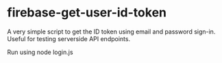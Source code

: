 # firebase-get-user-id-token
A very simple script to get the ID token using email and password sign-in. Useful for testing serverside API endpoints.

Run using node login.js <email> <password>
